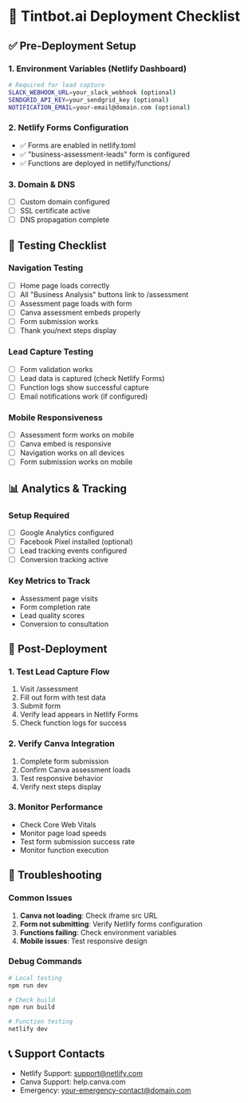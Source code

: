 # 🚀 Tintbot.ai Deployment Checklist

## ✅ Pre-Deployment Setup

### 1. Environment Variables (Netlify Dashboard)
```bash
# Required for lead capture
SLACK_WEBHOOK_URL=your_slack_webhook (optional)
SENDGRID_API_KEY=your_sendgrid_key (optional)
NOTIFICATION_EMAIL=your-email@domain.com (optional)
```

### 2. Netlify Forms Configuration
- ✅ Forms are enabled in netlify.toml
- ✅ "business-assessment-leads" form is configured
- ✅ Functions are deployed in netlify/functions/

### 3. Domain & DNS
- [ ] Custom domain configured
- [ ] SSL certificate active
- [ ] DNS propagation complete

## 🎯 Testing Checklist

### Navigation Testing
- [ ] Home page loads correctly
- [ ] All "Business Analysis" buttons link to /assessment
- [ ] Assessment page loads with form
- [ ] Canva assessment embeds properly
- [ ] Form submission works
- [ ] Thank you/next steps display

### Lead Capture Testing
- [ ] Form validation works
- [ ] Lead data is captured (check Netlify Forms)
- [ ] Function logs show successful capture
- [ ] Email notifications work (if configured)

### Mobile Responsiveness
- [ ] Assessment form works on mobile
- [ ] Canva embed is responsive
- [ ] Navigation works on all devices
- [ ] Form submission works on mobile

## 📊 Analytics & Tracking

### Setup Required
- [ ] Google Analytics configured
- [ ] Facebook Pixel installed (optional)
- [ ] Lead tracking events configured
- [ ] Conversion tracking active

### Key Metrics to Track
- Assessment page visits
- Form completion rate
- Lead quality scores
- Conversion to consultation

## 🔧 Post-Deployment

### 1. Test Lead Capture Flow
1. Visit /assessment
2. Fill out form with test data
3. Submit form
4. Verify lead appears in Netlify Forms
5. Check function logs for success

### 2. Verify Canva Integration
1. Complete form submission
2. Confirm Canva assessment loads
3. Test responsive behavior
4. Verify next steps display

### 3. Monitor Performance
- Check Core Web Vitals
- Monitor page load speeds
- Test form submission success rate
- Monitor function execution

## 🚨 Troubleshooting

### Common Issues
1. **Canva not loading**: Check iframe src URL
2. **Form not submitting**: Verify Netlify forms configuration
3. **Functions failing**: Check environment variables
4. **Mobile issues**: Test responsive design

### Debug Commands
```bash
# Local testing
npm run dev

# Check build
npm run build

# Function testing
netlify dev
```

## 📞 Support Contacts
- Netlify Support: support@netlify.com
- Canva Support: help.canva.com
- Emergency: your-emergency-contact@domain.com
